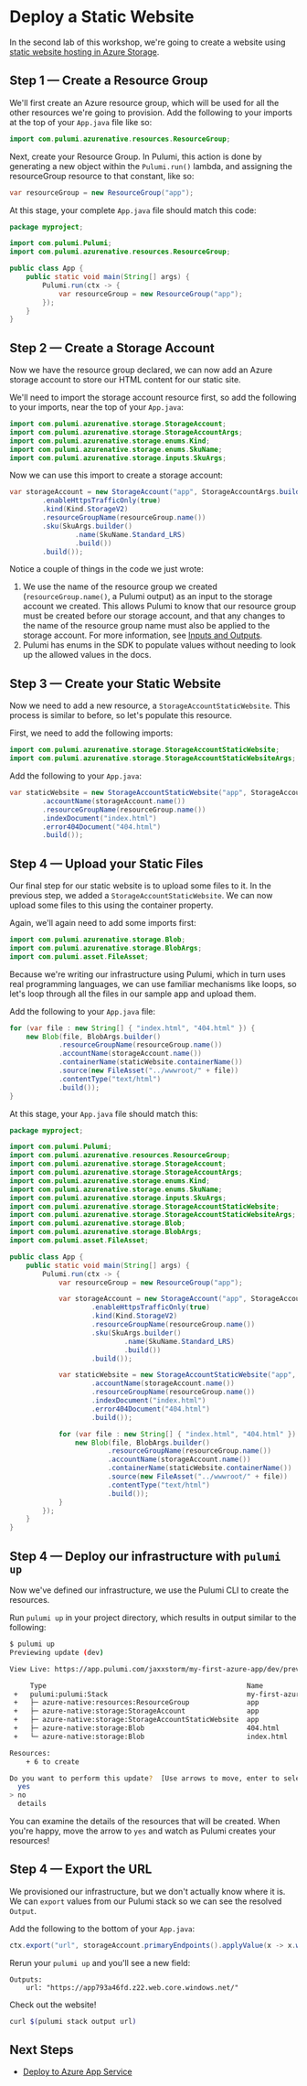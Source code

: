 # Deploy a Static Website

In the second lab of this workshop, we're going to create a website using [static website hosting in Azure Storage](https://docs.microsoft.com/en-us/azure/storage/blobs/storage-blob-static-website).

## Step 1 &mdash; Create a Resource Group

We'll first create an Azure resource group, which will be used for all the other resources we're going to provision. Add the following to your imports at the top of your `App.java` file like so:

```java
import com.pulumi.azurenative.resources.ResourceGroup;
```

Next, create your Resource Group. In Pulumi, this action is done by generating a new object within the `Pulumi.run()` lambda, and assigning the resourceGroup resource to that constant, like so:

```java
var resourceGroup = new ResourceGroup("app");
```

At this stage, your complete `App.java` file should match this code:

```java
package myproject;

import com.pulumi.Pulumi;
import com.pulumi.azurenative.resources.ResourceGroup;

public class App {
    public static void main(String[] args) {
        Pulumi.run(ctx -> {
            var resourceGroup = new ResourceGroup("app");
        });
    }
}
```

## Step 2 &mdash; Create a Storage Account

Now we have the resource group declared, we can now add an Azure storage account to store our HTML content for our static site.

We'll need to import the storage account resource first, so add the following to your imports, near the top of your `App.java`:

```java
import com.pulumi.azurenative.storage.StorageAccount;
import com.pulumi.azurenative.storage.StorageAccountArgs;
import com.pulumi.azurenative.storage.enums.Kind;
import com.pulumi.azurenative.storage.enums.SkuName;
import com.pulumi.azurenative.storage.inputs.SkuArgs;
```

Now we can use this import to create a storage account:

```java
var storageAccount = new StorageAccount("app", StorageAccountArgs.builder()
        .enableHttpsTrafficOnly(true)
        .kind(Kind.StorageV2)
        .resourceGroupName(resourceGroup.name())
        .sku(SkuArgs.builder()
                .name(SkuName.Standard_LRS)
                .build())
        .build());
```

Notice a couple of things in the code we just wrote:

1. We use the name of the resource group we created (`resourceGroup.name()`, a Pulumi output) as an input to the storage account we created. This allows Pulumi to know that our resource group must be created before our storage account, and that any changes to the name of the resource group name must also be applied to the storage account. For more information, see [Inputs and Outputs](https://www.pulumi.com/docs/intro/concepts/inputs-outputs/?utm_source=GitHub&utm_medium=referral&utm_campaign=workshops).
1. Pulumi has enums in the SDK to populate values without needing to look up the allowed values in the docs.

## Step 3 &mdash; Create your Static Website

Now we need to add a new resource, a `StorageAccountStaticWebsite`. This process is similar to before, so let's populate this resource.

First, we need to add the following imports:

```java
import com.pulumi.azurenative.storage.StorageAccountStaticWebsite;
import com.pulumi.azurenative.storage.StorageAccountStaticWebsiteArgs;
```

Add the following to your `App.java`:

```java
var staticWebsite = new StorageAccountStaticWebsite("app", StorageAccountStaticWebsiteArgs.builder()
        .accountName(storageAccount.name())
        .resourceGroupName(resourceGroup.name())
        .indexDocument("index.html")
        .error404Document("404.html")
        .build());
```

## Step 4 &mdash; Upload your Static Files

Our final step for our static website is to upload some files to it. In the previous step, we added a `StorageAccountStaticWebsite`. We can now upload some files to this using the container property.

Again, we'll again need to add some imports first:

```java
import com.pulumi.azurenative.storage.Blob;
import com.pulumi.azurenative.storage.BlobArgs;
import com.pulumi.asset.FileAsset;
```

Because we're writing our infrastructure using Pulumi, which in turn uses real programming languages, we can use familiar mechanisms like loops, so let's loop through all the files in our sample app and upload them.

Add the following to your `App.java` file:

```java
for (var file : new String[] { "index.html", "404.html" }) {
    new Blob(file, BlobArgs.builder()
            .resourceGroupName(resourceGroup.name())
            .accountName(storageAccount.name())
            .containerName(staticWebsite.containerName())
            .source(new FileAsset("../wwwroot/" + file))
            .contentType("text/html")
            .build());
}
```

At this stage, your `App.java` file should match this:

```java
package myproject;

import com.pulumi.Pulumi;
import com.pulumi.azurenative.resources.ResourceGroup;
import com.pulumi.azurenative.storage.StorageAccount;
import com.pulumi.azurenative.storage.StorageAccountArgs;
import com.pulumi.azurenative.storage.enums.Kind;
import com.pulumi.azurenative.storage.enums.SkuName;
import com.pulumi.azurenative.storage.inputs.SkuArgs;
import com.pulumi.azurenative.storage.StorageAccountStaticWebsite;
import com.pulumi.azurenative.storage.StorageAccountStaticWebsiteArgs;
import com.pulumi.azurenative.storage.Blob;
import com.pulumi.azurenative.storage.BlobArgs;
import com.pulumi.asset.FileAsset;

public class App {
    public static void main(String[] args) {
        Pulumi.run(ctx -> {
            var resourceGroup = new ResourceGroup("app");

            var storageAccount = new StorageAccount("app", StorageAccountArgs.builder()
                    .enableHttpsTrafficOnly(true)
                    .kind(Kind.StorageV2)
                    .resourceGroupName(resourceGroup.name())
                    .sku(SkuArgs.builder()
                            .name(SkuName.Standard_LRS)
                            .build())
                    .build());

            var staticWebsite = new StorageAccountStaticWebsite("app", StorageAccountStaticWebsiteArgs.builder()
                    .accountName(storageAccount.name())
                    .resourceGroupName(resourceGroup.name())
                    .indexDocument("index.html")
                    .error404Document("404.html")
                    .build());

            for (var file : new String[] { "index.html", "404.html" }) {
                new Blob(file, BlobArgs.builder()
                        .resourceGroupName(resourceGroup.name())
                        .accountName(storageAccount.name())
                        .containerName(staticWebsite.containerName())
                        .source(new FileAsset("../wwwroot/" + file))
                        .contentType("text/html")
                        .build());
            }
        });
    }
}
```

## Step 4 &mdash; Deploy our infrastructure with `pulumi up`

Now we've defined our infrastructure, we use the Pulumi CLI to create the resources.

Run `pulumi up` in your project directory, which results in output similar to the following:

```bash
$ pulumi up
Previewing update (dev)

View Live: https://app.pulumi.com/jaxxstorm/my-first-azure-app/dev/previews/0978b65c-1918-43eb-8969-68540516660c

     Type                                                 Name                    Plan
 +   pulumi:pulumi:Stack                                  my-first-azure-app-dev  create
 +   ├─ azure-native:resources:ResourceGroup              app                     create
 +   ├─ azure-native:storage:StorageAccount               app                     create
 +   ├─ azure-native:storage:StorageAccountStaticWebsite  app                     create
 +   ├─ azure-native:storage:Blob                         404.html                create
 +   └─ azure-native:storage:Blob                         index.html              create

Resources:
    + 6 to create

Do you want to perform this update?  [Use arrows to move, enter to select, type to filter]
  yes
> no
  details
```

You can examine the details of the resources that will be created. When you're happy, move the arrow to `yes` and watch as Pulumi creates your resources!

## Step 4 &mdash; Export the URL

We provisioned our infrastructure, but we don't actually know where it is. We can `export` values from our Pulumi stack so we can see the resolved `Output`.

Add the following to the bottom of your `App.java`:

```java
ctx.export("url", storageAccount.primaryEndpoints().applyValue(x -> x.web()));
```

Rerun your `pulumi up` and you'll see a new field:

```text
Outputs:
    url: "https://app793a46fd.z22.web.core.windows.net/"
```

Check out the website!

```bash
curl $(pulumi stack output url)
```

## Next Steps

* [Deploy to Azure App Service](../lab-03/README.md)
